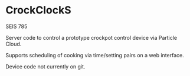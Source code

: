# CrockClockS
SEIS 785

Server code to control a prototype crockpot control device via Particle Cloud.

Supports scheduling of cooking via time/setting pairs on a web interface.

Device code not currently on git.
